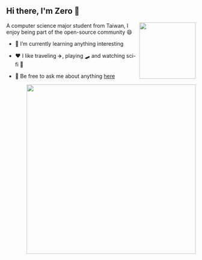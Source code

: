 ## Hi there, I'm Zero 👋
<img align="right" width="150" src="https://komarev.com/ghpvc/?username=Zero6992&style=flat-square"/>

A computer science major student from Taiwan, I enjoy being part of the open-source community :smile:


+ 🌱 I’m currently learning anything interesting

+ ❤️ I like traveling :airplane:, playing :skateboard: and watching sci-fi 🎥

+ 💬 Be free to ask me about anything [here](https://github.com/Zero6992/Zero6992/issues)

<img align="right" width="450" src="https://github-readme-stats.vercel.app/api?username=Zero6992&show_icons=true&theme=tokyonight&include_all_commits=true"/>


![]()
